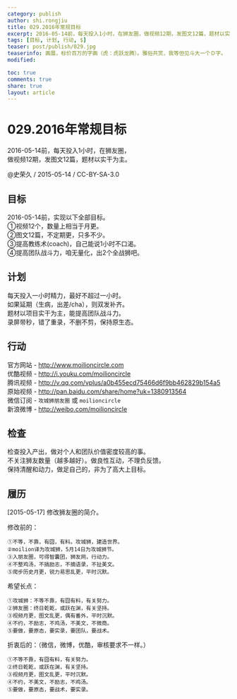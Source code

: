 ```yaml
---
category: publish
author: shi.rongjiu
title: 029.2016年常规目标
excerpt: 2016-05-14前，每天投入1小时，在狮友圈，做视频12期，发图文12篇，题材以实干为主。
tags: [目标, 计划, 行动, $]
teaser: post/publish/029.jpg
teaserinfo: 画展，标价百万的字画（虎：虎跃龙腾）。雅俗共赏，我等但见斗大一个Ｄ字。
modified:

toc: true
comments: true
share: true
layout: article
---
```


# 029.2016年常规目标

2016-05-14前，每天投入1小时，在狮友圈，  
做视频12期，发图文12篇，题材以实干为主。

@史荣久 / 2015-05-14 / CC-BY-SA-3.0

## 目标

2016-05-14前，实现以下全部目标。  
①视频12个，数量上相当于月更。  
②图文12篇，不定期更，只多不少。  
③提高教练术(coach)，自己能说1小时不口渴。  
④提高团队战斗力，咱无量化，出2个全战狮吧。

## 计划

每天投入一小时精力，最好不超过一小时。  
如果延期（生病，出差/cha），则双发补齐。  
题材以项目实干为主，能提高团队战斗力。  
录屏带秒，错了重录，不删不剪，保持原生态。

## 行动

官方网站 - http://www.moilioncircle.com  
优酷视频 - http://i.youku.com/moilioncircle  
腾讯视频 - http://v.qq.com/vplus/a0b455ecd75466d6f9bb462829b154a5  
原始视频 - http://pan.baidu.com/share/home?uk=1380913564  
微信订阅 - `攻城狮朋友圈` 或 `moilioncircle`  
新浪微博 - http://weibo.com/moilioncircle  

## 检查

检查投入产出，做对个人和团队价值密度较高的事。  
不关注狮友数量（越多越好）。做良性互动，不理负反馈。  
保持清醒和动力，做足自己的，非为了高大上目标。

## 履历

[2015-05-17] 修改狮友圈的简介。

修改前的：

    ①不等，不靠，有囧，有料。攻城狮，建造世界。
    ②moilion译为攻城狮，5月14日为攻城狮节。
    ③入朋友圈，可得智囊团，狮友网，行动力。
    ④不整鸡汤，不搞励志，不摘语录，不扯美文。
    ⑤爬步历史月更，锐力易思乱更，平时沉默。

希望长点：

    ①攻城狮：不等不靠，有囧有料，有关努力。
    ②狮友圈：终日乾乾，或跃在渊，有关坚持。
    ③视频月更，图文乱更，偶有番外，平时沉默。
    ④不约，不励志，不鸡汤，不美文，不微商。
    ⑤要做，要原态，要实录，要团队，要战术。

折衷后的：（微信，微博，优酷，审核要求不一样。）

    ①不等不靠，有囧有料，有关努力。
    ②终日乾乾，或跃在渊，有关坚持。
    ③视频月更，图文乱更，平时沉默。
    ④不约，不美文，不励志，不鸡汤。
    ⑤要做，要原态，要战术，要实录。
